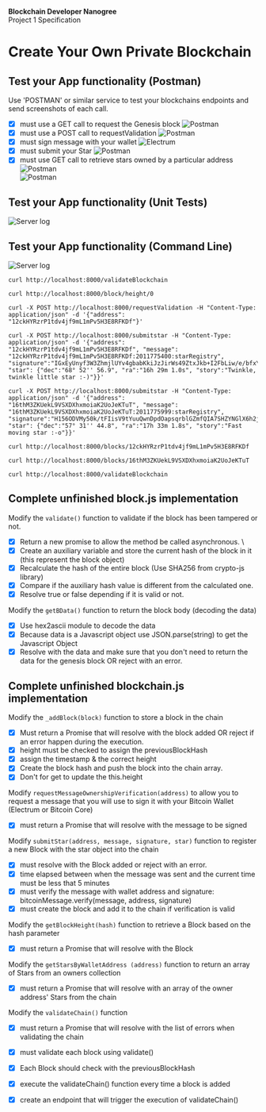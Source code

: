 **Blockchain Developer Nanogree**  
Project 1 Specification

# Create Your Own Private Blockchain

## Test your App functionality (Postman)

Use 'POSTMAN' or similar service to test your blockchains endpoints and send screenshots of each call.

- [x] must use a GET call to request the Genesis block ![Postman](images/test-1.png)
- [x] must use a POST call to requestValidation ![Postman](images/test-2.png)
- [x] must sign message with your wallet ![Electrum](images/test-3.png)
- [x] must submit your Star ![Postman](images/test-4.png)
- [x] must use GET call to retrieve stars owned by a particular address  
![Postman](images/test-5.png)  
![Postman](images/test-6.png)

## Test your App functionality (Unit Tests)

![Server log](images/unit-tests.png)

## Test your App functionality (Command Line)

![Server log](images/server-log.png)

```
curl http://localhost:8000/validateBlockchain

curl http://localhost:8000/block/height/0

curl -X POST http://localhost:8000/requestValidation -H "Content-Type: application/json" -d '{"address": "12ckHYRzrP1tdv4jf9mL1mPv5H3E8RFKDf"}' 

curl -X POST http://localhost:8000/submitstar -H "Content-Type: application/json" -d '{"address": "12ckHYRzrP1tdv4jf9mL1mPv5H3E8RFKDf", "message": "12ckHYRzrP1tdv4jf9mL1mPv5H3E8RFKDf:2011775400:starRegistry", "signature":"IGxEyUnyf3W3ZhmjlUYv4gbabKkiJzJirWs49ZtxJkb+I2FbLiw/e/bfxYtMzkUkoES795ZvJR8ortSGYrOv92s=", "star": {"dec":"68° 52'' 56.9", "ra":"16h 29m 1.0s", "story":"Twinkle, twinkle little star :-)"}}' 

curl -X POST http://localhost:8000/submitstar -H "Content-Type: application/json" -d '{"address": "16thM3ZKUekL9VSXDXhxmoiaK2UoJeKTuT", "message": "16thM3ZKUekL9VSXDXhxmoiaK2UoJeKTuT:2011775999:starRegistry", "signature":"H156ODVMy50k/tFIisV9tYuuQwnDpdOapsqrblGZmfQIA7SHZYNGlX6h2jg1hC5XbnGoEyOkWYiD7u7+LYxQg00=", "star": {"dec":"57° 31'' 44.8", "ra":"17h 33m 1.8s", "story":"Fast moving star :-o"}}' 

curl http://localhost:8000/blocks/12ckHYRzrP1tdv4jf9mL1mPv5H3E8RFKDf

curl http://localhost:8000/blocks/16thM3ZKUekL9VSXDXhxmoiaK2UoJeKTuT

curl http://localhost:8000/validateBlockchain
```

## Complete unfinished block.js implementation

Modify the `validate()` function to validate if the block has been tampered or not.
	
- [x] Return a new promise to allow the method be called asynchronous. \
- [x] Create an auxiliary variable and store the current hash of the block in it (this represent the block object)
- [x] Recalculate the hash of the entire block (Use SHA256 from crypto-js library)
- [x] Compare if the auxiliary hash value is different from the calculated one.
- [x] Resolve true or false depending if it is valid or not.

Modify the `getBData()` function to return the block body (decoding the data)
	
- [x] Use hex2ascii module to decode the data
- [x] Because data is a Javascript object use JSON.parse(string) to get the Javascript Object
- [x] Resolve with the data and make sure that you don't need to return the data for the genesis block OR reject with an error.

## Complete unfinished blockchain.js implementation

Modify the `_addBlock(block)` function to store a block in the chain
	
- [x] Must return a Promise that will resolve with the block added OR reject if an error happen during the execution.
- [x] height must be checked to assign the previousBlockHash
- [x] assign the timestamp & the correct height
- [x] Create the block hash and push the block into the chain array.
- [x] Don't for get to update the this.height

Modify `requestMessageOwnershipVerification(address)` to allow you to request a message that you will use to sign it with your Bitcoin Wallet (Electrum or Bitcoin Core)

- [x] must return a Promise that will resolve with the message to be signed

Modify `submitStar(address, message, signature, star)` function to register a new Block with the star object into the chain
	
- [x] must resolve with the Block added or reject with an error.
- [x] time elapsed between when the message was sent and the current time must be less that 5 minutes
- [x] must verify the message with wallet address and signature: bitcoinMessage.verify(message, address, signature)
- [x] must create the block and add it to the chain if verification is valid

Modify the `getBlockHeight(hash)` function to retrieve a Block based on the hash parameter

- [x] must return a Promise that will resolve with the Block

Modify the `getStarsByWalletAddress (address)` function to return an array of Stars from an owners collection

- [x] must return a Promise that will resolve with an array of the owner address' Stars from the chain

Modify the `validateChain()` function

- [x] must return a Promise that will resolve with the list of errors when validating the chain
- [x] must validate each block using validate()
- [x] Each Block should check with the previousBlockHash
- [x] execute the validateChain() function every time a block is added
- [x] create an endpoint that will trigger the execution of validateChain()

